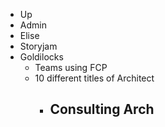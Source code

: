 - Up
- Admin
- Elise
- Storyjam
- Goldilocks
	- Teams using FCP
	- 10 different titles of Architect
		- Consulting Arch
			-